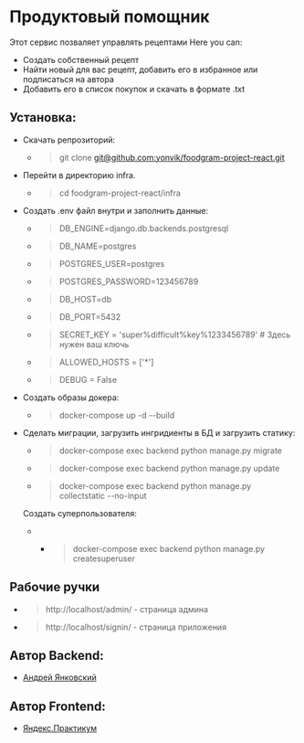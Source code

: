 # Продуктовый помощник 

Этот сервис позваляет управлять рецептами
Here you can: 
- Создать собственный рецепт
- Найти новый для вас рецепт, добавить его в избранное или подписаться на автора
- Добавить его в список покупок и скачать в формате .txt
## Установка:
- Скачать репрозиторий:
	- > git clone [git@github.com:yonvik/foodgram-project-react.git](https://github.com/yonvik/foodgram-project-react.git)
- Перейти в директорию infra.
	- > cd  foodgram-project-react/infra
- Создать .env файл внутри и заполнить данные:
	- > DB_ENGINE=django.db.backends.postgresql 
	- > DB_NAME=postgres 
	- > POSTGRES_USER=postgres 
	- > POSTGRES_PASSWORD=123456789 
	- > DB_HOST=db 
	- > DB_PORT=5432 
	- > SECRET_KEY = 'super%difficult%key%1233456789' # Здесь нужен ваш ключь
	- > ALLOWED_HOSTS = ['*']
	- > DEBUG = False
- Создать образы докера:
	- > docker-compose up -d --build
- Сделать миграции, загрузить ингридиенты в БД и загрузить статику: 
	- > docker-compose exec backend python manage.py migrate 
	- > docker-compose exec backend python manage.py update
	- > docker-compose exec backend python manage.py collectstatic --no-input
	  
	Создать суперпользователя:
	- - > docker-compose exec backend python manage.py createsuperuser 
## Рабочие ручки
 - > http://localhost/admin/ - страница админа
 - > http://localhost/signin/ - страница приложения

## Автор Backend: 
- [Андрей Янковский](https://github.com/yonvik)
## Автор Frontend:
- [Яндекс.Практикум](https://practicum.yandex.ru/)
